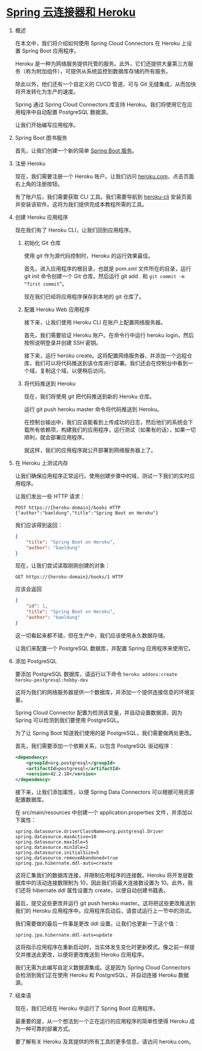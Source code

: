 # [Spring 云连接器和 Heroku](https://www.baeldung.com/spring-cloud-heroku)

1. 概述

    在本文中，我们将介绍如何使用 Spring Cloud Connectors 在 Heroku 上设置 Spring Boot 应用程序。

    Heroku 是一种为网络服务提供托管的服务。此外，它们还提供大量第三方服务（称为附加组件），可提供从系统监控到数据库存储的所有服务。

    除此以外，他们还有一个自定义的 CI/CD 管道，可与 Git 无缝集成，从而加快将开发转化为生产的速度。

    Spring 通过 Spring Cloud Connectors 库支持 Heroku。我们将使用它在应用程序中自动配置 PostgreSQL 数据源。

    让我们开始编写应用程序。

2. Spring Boot 图书服务

    首先，让我们创建一个新的简单 [Spring Boot 服务](https://www.baeldung.com/spring-boot-start)。

3. 注册 Heroku

    现在，我们需要注册一个 Heroku 账户。让我们访问 [heroku.com](https://www.heroku.com/home)，点击页面右上角的注册按钮。

    有了账户后，我们需要获取 CLI 工具。我们需要导航到 [heroku-cli](https://devcenter.heroku.com/articles/heroku-cli) 安装页面并安装该软件。这将为我们提供完成本教程所需的工具。

4. 创建 Heroku 应用程序

    现在我们有了 Heroku CLI，让我们回到应用程序。

    1. 初始化 Git 仓库

        使用 git 作为源代码控制时，Heroku 的运行效果最佳。

        首先，进入应用程序的根目录，也就是 pom.xml 文件所在的目录，运行 git init 命令创建一个 Git 仓库。然后运行 git add . 和 `git commit -m “first commit”`。

        现在我们已经将应用程序保存到本地的 git 仓库了。

    2. 配置 Heroku Web 应用程序

        接下来，让我们使用 Heroku CLI 在账户上配置网络服务器。

        首先，我们需要验证 Heroku 账户。在命令行中运行 heroku login，然后按照说明登录并创建 SSH 密钥。

        接下来，运行 heroku create。这将配置网络服务器，并添加一个远程仓库，我们可以将代码推送到该仓库进行部署。我们还会在控制台中看到一个域，复制这个域，以便稍后访问。

    3. 将代码推送到 Heroku

        现在，我们将使用 git 把代码推送到新的 Heroku 仓库。

        运行 git push heroku master 命令将代码推送到 Heroku。

        在控制台输出中，我们应该能看到上传成功的日志，然后他们的系统会下载所有依赖项，构建我们的应用程序，运行测试（如果有的话），如果一切顺利，就会部署应用程序。

        就这样，我们的应用程序就公开部署到网络服务器上了。

5. 在 Heroku 上测试内存

    让我们确保应用程序正常运行。使用创建步骤中的域，测试一下我们的实时应用程序。

    让我们发出一些 HTTP 请求：

    ```shell
    POST https://{heroku-domain}/books HTTP
    {"author":"baeldung","title":"Spring Boot on Heroku"}
    ```

    我们应该得到返回：

    ```json
    {
        "title": "Spring Boot on Heroku",
        "author": "baeldung"
    }
    ```

    现在，让我们尝试读取刚刚创建的对象：

    `GET https://{heroku-domain}/books/1 HTTP`

    应该会返回

    ```json
    {
        "id": 1,
        "title": "Spring Boot on Heroku",
        "author": "baeldung"
    }
    ```

    这一切看起来都不错，但在生产中，我们应该使用永久数据存储。

    让我们来配置一个 PostgreSQL 数据库，并配置 Spring 应用程序来使用它。

6. 添加 PostgreSQL

    要添加 PostgreSQL 数据库，请运行以下命令 `heroku addons:create heroku-postgresql:hobby-dev`

    这将为我们的网络服务器提供一个数据库，并添加一个提供连接信息的环境变量。

    Spring Cloud Connector 配置为检测该变量，并自动设置数据源，因为 Spring 可以检测到我们要使用 PostgreSQL。

    为了让 Spring Boot 知道我们使用的是 PostgreSQL，我们需要做两处更改。

    首先，我们需要添加一个依赖关系，以包含 PostgreSQL 驱动程序：

    ```xml
    <dependency>
        <groupId>org.postgresql</groupId>
        <artifactId>postgresql</artifactId>
        <version>42.2.10</version>
    </dependency>
    ```

    接下来，让我们添加属性，以便 Spring Data Connectors 可以根据可用资源配置数据库。

    在 src/main/resources 中创建一个 application.properties 文件，并添加以下属性：

    ```properties
    spring.datasource.driverClassName=org.postgresql.Driver
    spring.datasource.maxActive=10
    spring.datasource.maxIdle=5
    spring.datasource.minIdle=2
    spring.datasource.initialSize=5
    spring.datasource.removeAbandoned=true
    spring.jpa.hibernate.ddl-auto=create
    ```

    这将汇集我们的数据库连接，并限制应用程序的连接数。Heroku 将开发层数据库中的活动连接数限制为 10，因此我们将最大连接数设置为 10。此外，我们还将 hibernate.ddl 属性设置为 create，以便自动创建书籍表。

    最后，提交这些更改并运行 git push heroku master。这将把这些更改推送到我们的 Heroku 应用程序中。应用程序启动后，请尝试运行上一节中的测试。

    我们需要做的最后一件事是更改 ddl 设置。让我们也更新一下这个值：

    `spring.jpa.hibernate.ddl-auto=update`

    这将指示应用程序在重新启动时，当实体发生变化时更新模式。像之前一样提交并推送此更改，以便将更改推送到 Heroku 应用程序。

    我们无需为此编写自定义数据源集成。这是因为 Spring Cloud Connectors 会检测到我们正在使用 Heroku 和 PostgreSQL，并自动连接 Heroku 数据源。

7. 结束语

    现在，我们已经在 Heroku 中运行了 Spring Boot 应用程序。

    最重要的是，从一个想法到一个正在运行的应用程序的简单性使得 Heroku 成为一种可靠的部署方式。

    要了解有关 Heroku 及其提供的所有工具的更多信息，请访问 heroku.com。
